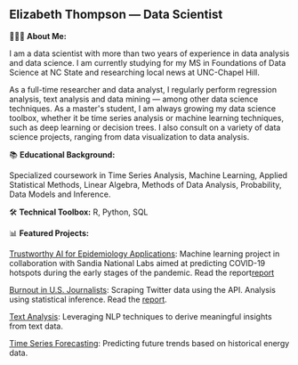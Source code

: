 ## Elizabeth Thompson — Data Scientist



👩🏼‍💻 **About Me:**

I am a data scientist with more than two years of experience in data analysis and data science. I am currently studying for my MS in Foundations of Data Science at NC State and researching local news at UNC-Chapel Hill.

As a full-time researcher and data analyst, I regularly perform regression analysis, text analysis and data mining — among other data science techniques. As a master's student, I am always growing my data science toolbox, whether it be time series analysis or machine learning techniques, such as deep learning or decision trees. I also consult on a variety of data science projects, ranging from data visualization to data analysis.

📚 **Educational Background:**

Specialized coursework in Time Series Analysis, Machine Learning, Applied Statistical Methods, Linear Algebra, Methods of Data Analysis, Probability, Data Models and Inference.


🛠 **Technical Toolbox:**
R, Python, SQL


📊 **Featured Projects:**

[Trustworthy AI for Epidemiology Applications](https://github.com/ecthompsoncodes/FDS-Epi-Project): Machine learning project in collaboration with Sandia National Labs aimed at predicting COVID-19 hotspots during the early stages of the pandemic. Read the report[report](https://github.com/ecthompsoncodes/ecthompsoncodes/files/15179460/Trustworthy_AI_for_Epidemiology_Applications.1.pdf)

[Burnout in U.S. Journalists](https://github.com/ecthompsoncodes/journalism-burnout): Scraping Twitter data using the API. Analysis using statistical inference. Read the [report](https://www.cislm.org/research/burnout-report/).


[Text Analysis](https://github.com/ecthompsoncodes/Text-Analysis): Leveraging NLP techniques to derive meaningful insights from text data.


[Time Series Forecasting](https://github.com/ecthompsoncodes/Energy-Forecasting): Predicting future trends based on historical energy data.


<!--
**ecthompsoncodes/ecthompsoncodes** is a ✨ _special_ ✨ repository because its `README.md` (this file) appears on your GitHub profile.

Here are some ideas to get you started:

- 🔭 I’m currently working on ...
- 🌱 I’m currently learning ...
- 👯 I’m looking to collaborate on ...
- 🤔 I’m looking for help with ...
- 💬 Ask me about ...
- 📫 How to reach me: ...
- 😄 Pronouns: ...
- ⚡ Fun fact: ...
-->
